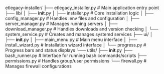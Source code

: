 etlegacy-installer/
├── etlegacy_installer.py      # Main application entry point
├── lib/
│   ├── __init__.py
│   ├── installer.py           # Core installation logic
│   ├── config_manager.py      # Handles .env files and configuration
│   ├── server_manager.py      # Manages running servers
│   ├── download_manager.py    # Handles downloads and version checking
│   └── system_service.py      # Creates and manages systemd services
├── ui/
│   ├── __init__.py
│   ├── main_menu.py           # Main menu interface
│   ├── install_wizard.py      # Installation wizard interface
│   └── progress.py            # Progress bars and status displays
└── utils/
    ├── __init__.py
    ├── bash_runner.py         # Interface for running bash commands/scripts
    ├── permissions.py         # Handles group/user permissions
    └── firewall.py            # Manages firewall configurations